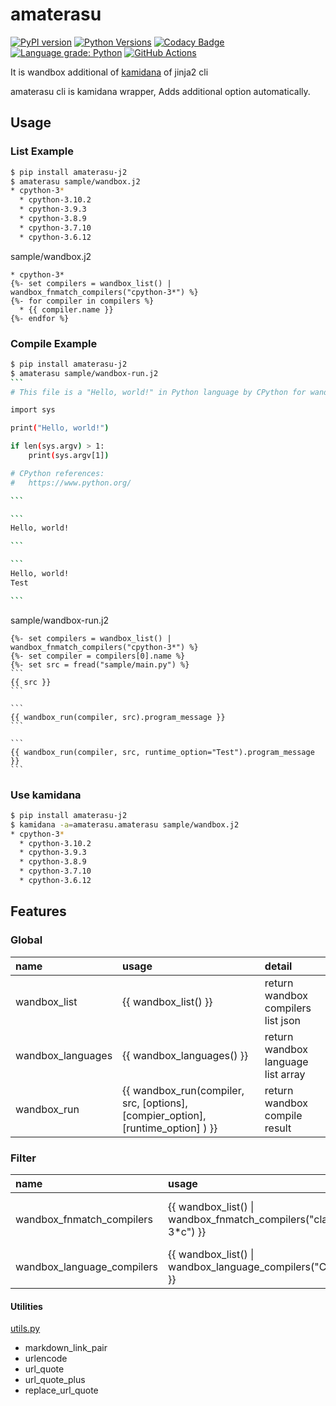 # amaterasu

[![PyPI version](https://badge.fury.io/py/amaterasu-j2.svg)](https://badge.fury.io/py/amaterasu-j2)
[![Python Versions](https://img.shields.io/pypi/pyversions/amaterasu_j2.svg)](https://pypi.org/project/amaterasu-j2/)
[![Codacy Badge](https://api.codacy.com/project/badge/Grade/2ff3eb34b617416c97f590b45b5e82fe)](https://app.codacy.com/manual/srz-zumix/amaterasu?utm_source=github.com&utm_medium=referral&utm_content=srz-zumix/amaterasu&utm_campaign=Badge_Grade_Settings)
[![Language grade: Python](https://img.shields.io/lgtm/grade/python/g/srz-zumix/amaterasu.svg?logo=lgtm&logoWidth=18)](https://lgtm.com/projects/g/srz-zumix/amaterasu/context:python)
[![GitHub Actions](https://github.com/srz-zumix/amaterasu/actions/workflows/main.yml/badge.svg)](https://github.com/srz-zumix/amaterasu/actions/workflows/main.yml)

It is wandbox additional of [kamidana][] of jinja2 cli

amaterasu cli is kamidana wrapper, Adds additional option automatically.

## Usage

### List Example

```sh
$ pip install amaterasu-j2
$ amaterasu sample/wandbox.j2
* cpython-3*
  * cpython-3.10.2
  * cpython-3.9.3
  * cpython-3.8.9
  * cpython-3.7.10
  * cpython-3.6.12
```

sample/wandbox.j2

```j2
* cpython-3*
{%- set compilers = wandbox_list() | wandbox_fnmatch_compilers("cpython-3*") %}
{%- for compiler in compilers %}
  * {{ compiler.name }}
{%- endfor %}
```

### Compile Example

````sh
$ pip install amaterasu-j2
$ amaterasu sample/wandbox-run.j2
```
# This file is a "Hello, world!" in Python language by CPython for wandbox.

import sys

print("Hello, world!")

if len(sys.argv) > 1:
    print(sys.argv[1])

# CPython references:
#   https://www.python.org/

```

```
Hello, world!

```

```
Hello, world!
Test

```
````

sample/wandbox-run.j2

````j2
{%- set compilers = wandbox_list() | wandbox_fnmatch_compilers("cpython-3*") %}
{%- set compiler = compilers[0].name %}
{%- set src = fread("sample/main.py") %}
```
{{ src }}
```

```
{{ wandbox_run(compiler, src).program_message }}
```

```
{{ wandbox_run(compiler, src, runtime_option="Test").program_message }}
```
````

### Use kamidana

```sh
$ pip install amaterasu-j2
$ kamidana -a=amaterasu.amaterasu sample/wandbox.j2
* cpython-3*
  * cpython-3.10.2
  * cpython-3.9.3
  * cpython-3.8.9
  * cpython-3.7.10
  * cpython-3.6.12
```

## Features

### Global

|name|usage|detail|
|:--|:--|:--|
|wandbox_list| {{ wandbox_list() }} | return wandbox compilers list json|
|wandbox_languages| {{ wandbox_languages() }} | return wandbox language list array|
|wandbox_run| {{ wandbox_run(compiler, src, \[options\], \[compier_option\], \[runtime_option\] ) }} | return wandbox compile result|

### Filter

|name|usage|detail|
|:--|:--|:--|
|wandbox_fnmatch_compilers| {{ wandbox_list() \| wandbox_fnmatch_compilers("clang-3*c") }}|filter compiler name by fnmatch|
|wandbox_language_compilers| {{ wandbox_list() \| wandbox_language_compilers("C++") }}|filter by language|

#### Utilities

[utils.py](./amaterasu/utils.py)

* markdown_link_pair
* urlencode
* url_quote
* url_quote_plus
* replace_url_quote

[kamidana]:https://github.com/podhmo/kamidana
